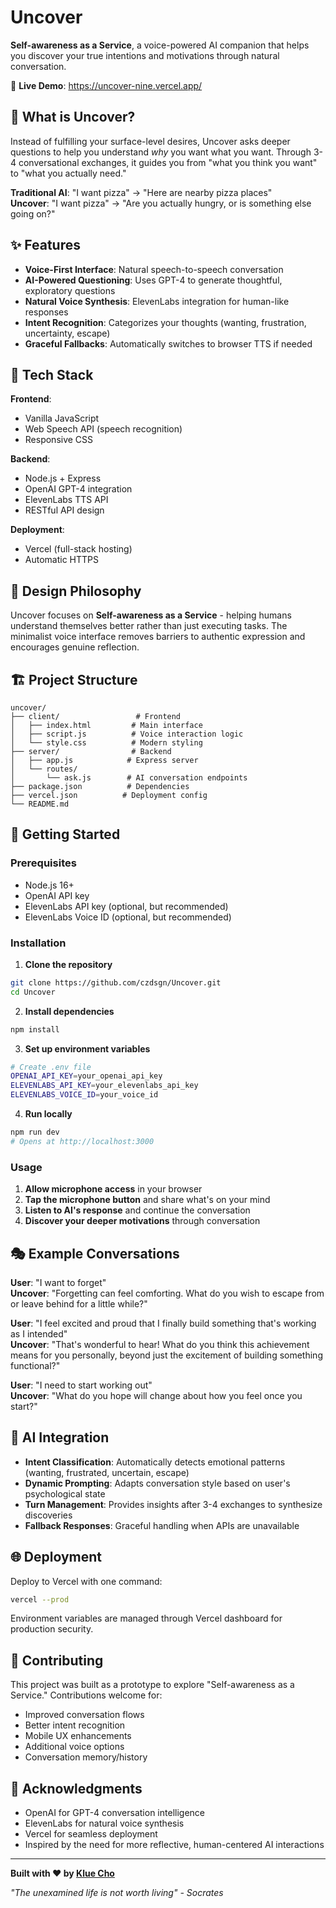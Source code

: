 # Uncover

**Self-awareness as a Service**, a voice-powered AI companion that helps you discover your true intentions and motivations through natural conversation.

🔗 **Live Demo**: https://uncover-nine.vercel.app/

## 🎯 What is Uncover?

Instead of fulfilling your surface-level desires, Uncover asks deeper questions to help you understand *why* you want what you want. Through 3-4 conversational exchanges, it guides you from "what you think you want" to "what you actually need."

**Traditional AI**: "I want pizza" → "Here are nearby pizza places"  
**Uncover**: "I want pizza" → "Are you actually hungry, or is something else going on?"

## ✨ Features

- **Voice-First Interface**: Natural speech-to-speech conversation
- **AI-Powered Questioning**: Uses GPT-4 to generate thoughtful, exploratory questions
- **Natural Voice Synthesis**: ElevenLabs integration for human-like responses
- **Intent Recognition**: Categorizes your thoughts (wanting, frustration, uncertainty, escape)
- **Graceful Fallbacks**: Automatically switches to browser TTS if needed

## 🚀 Tech Stack

**Frontend**:
- Vanilla JavaScript
- Web Speech API (speech recognition)
- Responsive CSS

**Backend**:
- Node.js + Express
- OpenAI GPT-4 integration
- ElevenLabs TTS API
- RESTful API design

**Deployment**:
- Vercel (full-stack hosting)
- Automatic HTTPS

## 🎨 Design Philosophy

Uncover focuses on **Self-awareness as a Service** - helping humans understand themselves better rather than just executing tasks. The minimalist voice interface removes barriers to authentic expression and encourages genuine reflection.

## 🏗️ Project Structure

```
uncover/
├── client/                 # Frontend
│   ├── index.html         # Main interface
│   ├── script.js          # Voice interaction logic
│   └── style.css          # Modern styling
├── server/                # Backend
│   ├── app.js            # Express server
│   └── routes/
│       └── ask.js        # AI conversation endpoints
├── package.json          # Dependencies
├── vercel.json          # Deployment config
└── README.md
```

## 🚦 Getting Started

### Prerequisites
- Node.js 16+
- OpenAI API key
- ElevenLabs API key (optional, but recommended)
- ElevenLabs Voice ID (optional, but recommended)

### Installation

1. **Clone the repository**
```bash
git clone https://github.com/czdsgn/Uncover.git
cd Uncover
```

2. **Install dependencies**
```bash
npm install
```

3. **Set up environment variables**
```bash
# Create .env file
OPENAI_API_KEY=your_openai_api_key
ELEVENLABS_API_KEY=your_elevenlabs_api_key
ELEVENLABS_VOICE_ID=your_voice_id
```

4. **Run locally**
```bash
npm run dev
# Opens at http://localhost:3000
```

### Usage

1. **Allow microphone access** in your browser
2. **Tap the microphone button** and share what's on your mind
3. **Listen to AI's response** and continue the conversation
4. **Discover your deeper motivations** through conversation

## 🎭 Example Conversations

**User**: "I want to forget"  
**Uncover**: "Forgetting can feel comforting. What do you wish to escape from or leave behind for a little while?"

**User**: "I feel excited and proud that I finally build something that's working as I intended"  
**Uncover**: "That's wonderful to hear! What do you think this achievement means for you personally, beyond just the excitement of building something functional?"

**User**: "I need to start working out"  
**Uncover**: "What do you hope will change about how you feel once you start?"

## 🧠 AI Integration

- **Intent Classification**: Automatically detects emotional patterns (wanting, frustrated, uncertain, escape)
- **Dynamic Prompting**: Adapts conversation style based on user's psychological state
- **Turn Management**: Provides insights after 3-4 exchanges to synthesize discoveries
- **Fallback Responses**: Graceful handling when APIs are unavailable

## 🌐 Deployment

Deploy to Vercel with one command:

```bash
vercel --prod
```

Environment variables are managed through Vercel dashboard for production security.

## 🤝 Contributing

This project was built as a prototype to explore "Self-awareness as a Service." Contributions welcome for:

- Improved conversation flows
- Better intent recognition
- Mobile UX enhancements
- Additional voice options
- Conversation memory/history

## 🙏 Acknowledgments

- OpenAI for GPT-4 conversation intelligence
- ElevenLabs for natural voice synthesis
- Vercel for seamless deployment
- Inspired by the need for more reflective, human-centered AI interactions

---

**Built with ❤️ by [Klue Cho](https://github.com/czdsgn)**

*"The unexamined life is not worth living" - Socrates*
